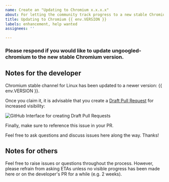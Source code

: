 ```yaml
---
name: Create an "Updating to Chromium x.x.x.x"
about: For letting the community track progress to a new stable Chromium
title: Updating to Chromium {{ env.VERSION }}
labels: enhancement, help wanted
assignees: ''

---
```


### Please respond if you would like to update ungoogled-chromium to the new stable Chromium version.

## Notes for the developer

Chromium stable channel for Linux has been updated to a newer version: {{ env.VERSION }}.

Once you claim it, it is advisable that you create a [Draft Pull Request](https://help.github.com/en/github/collaborating-with-issues-and-pull-requests/about-pull-requests#draft-pull-requests) for increased visibility:

![GitHub Interface for creating Draft Pull Requests](https://help.github.com/assets/images/help/pull_requests/pullrequest-send.png)

Finally, make sure to reference this issue in your PR.

Feel free to ask questions and discuss issues here along the way. Thanks!

## Notes for others

Feel free to raise issues or questions throughout the process. However, please refrain from asking ETAs unless no visible progress has been made here or on the developer's PR for a while (e.g. 2 weeks).
